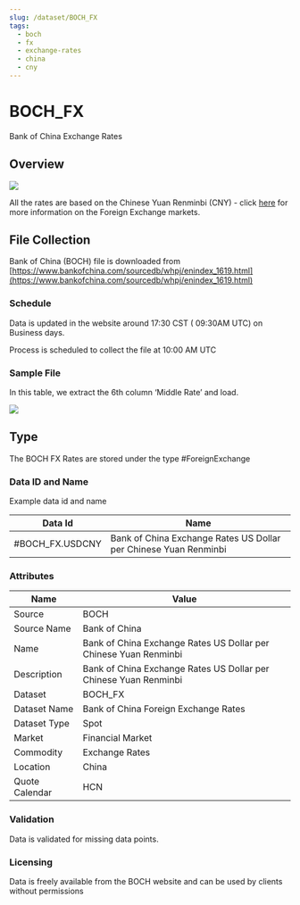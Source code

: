 ```yaml
---
slug: /dataset/BOCH_FX
tags:
  - boch
  - fx
  - exchange-rates
  - china
  - cny
---
```


BOCH_FX
============================================================

Bank of China Exchange Rates

## Overview

![](/img/data/boch.png)

All the rates are based on the Chinese Yuan Renminbi (CNY) - click [here](/docs/data/fx) for more information on the Foreign Exchange markets.

## File Collection

Bank of China (BOCH) file is downloaded from [https://www.bankofchina.com/sourcedb/whpj/enindex_1619.html](https://www.bankofchina.com/sourcedb/whpj/enindex_1619.html)

### Schedule

Data is updated in the website around 17:30 CST ( 09:30AM UTC) on Business days.

Process is scheduled to collect the file at 10:00 AM UTC

### Sample File

In this table, we extract the 6th column ‘Middle Rate’ and load.

![](/attachments/216367291/216367308.png)

## Type

The BOCH FX Rates are stored under the type #ForeignExchange

### Data ID and Name

Example data id and name

|Data Id|Name|
|-|-|
|#BOCH_FX.USDCNY|Bank of China Exchange Rates US Dollar per Chinese Yuan Renminbi|

### Attributes

|Name|Value|
|-|-|
|Source|BOCH|
|Source Name|Bank of China|
|Name|Bank of China Exchange Rates US Dollar per Chinese Yuan Renminbi|
|Description|Bank of China Exchange Rates US Dollar per Chinese Yuan Renminbi|
|Dataset|BOCH_FX|
|Dataset Name|Bank of China Foreign Exchange Rates|
|Dataset Type|Spot|
|Market|Financial Market|
|Commodity|Exchange Rates|
|Location|China|
|Quote Calendar|HCN|

### Validation

Data is validated for missing data points.

### Licensing

Data is freely available from the BOCH website and can be used by clients without permissions

